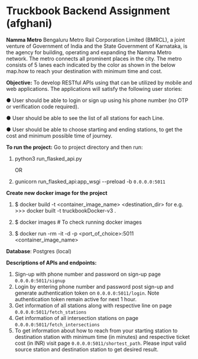 # **Truckbook Backend Assignment (afghani)**
**Namma Metro** 
Bengaluru Metro Rail Corporation Limited (BMRCL), a joint venture of Government of India and the State Government of Karnataka, is the agency for building, operating and expanding the
Namma Metro network. The metro connects all prominent places in the city. The metro consists of 5 lanes each indicated by the color as shown in the below map.how to reach your destination with minimum time and cost.

**Objective:**
To develop RESTful APIs using that can be utilized by mobile and web applications. The applications will satisfy the following user stories:

● User should be able to login or sign up using his phone number (no OTP or verification code required).

● User should be able to see the list of all stations for each Line.

● User should be able to choose starting and ending stations, to get the cost and minimum possible time of journey. 


**To run the project:**
Go to project directory and then run:
1) python3 run_flasked_api.py
   
      OR
   
2) gunicorn run_flasked_api:app_wsgi --preload -b `0.0.0.0:5011`


**Create new docker image for the project**

1) $ docker build -t <container_image_name> <destination_dir> for e.g. >>>  docker built -t truckbookDocker-v3 .

2) $ docker images # To check running docker images

3) $ docker run -rm -it -d -p <port_of_choice>:5011 <container_image_name>



**Database**: 
Postgres (local)

**Descriptions of APIs and endpoints:**
1. Sign-up with phone number and password on sign-up page `0.0.0.0:5011/signup`
2. Login by entering phone number and password post sign-up and generate authentication token on `0.0.0.0:5011/login`. Note authentication token remain active for next 1 hour.
3. Get information of all stations along with respective line on page `0.0.0.0:5011/fetch_stations`
4. Get information of all intersection stations on page `0.0.0.0:5011/fetch_intersections`
5. To get information about how to reach from your starting station to destination station with minimum time (in minutes) and respective ticket cost (in INR) visit page `0.0.0.0:5011/shortest_path`. 
   Please input valid source station and destination station to get desired result.
   